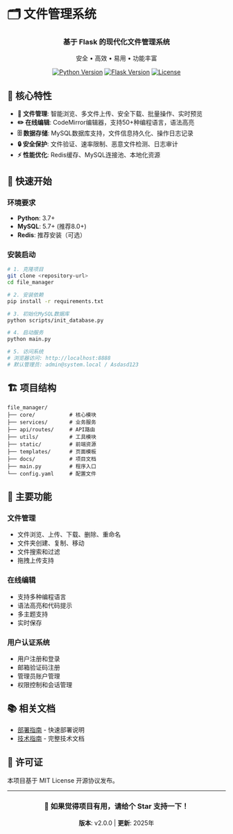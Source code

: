 # 🗂️ 文件管理系统

<div align="center">
  <h3>基于 Flask 的现代化文件管理系统</h3>
  <p>安全 • 高效 • 易用 • 功能丰富</p>
  
  [![Python Version](https://img.shields.io/badge/python-3.7+-blue.svg)](https://python.org)
  [![Flask Version](https://img.shields.io/badge/flask-3.0+-green.svg)](https://flask.palletsprojects.com)
  [![License](https://img.shields.io/badge/license-MIT-blue.svg)](#license)
</div>

## 🌟 核心特性

- **📁 文件管理**: 智能浏览、多文件上传、安全下载、批量操作、实时预览
- **✏️ 在线编辑**: CodeMirror编辑器，支持50+种编程语言，语法高亮
- **🗄️ 数据存储**: MySQL数据库支持，文件信息持久化、操作日志记录
- **🔒 安全保护**: 文件验证、速率限制、恶意文件检测、日志审计
- **⚡ 性能优化**: Redis缓存、MySQL连接池、本地化资源

## 🚀 快速开始

### 环境要求
- **Python**: 3.7+
- **MySQL**: 5.7+ (推荐8.0+)
- **Redis**: 推荐安装（可选）

### 安装启动
```bash
# 1. 克隆项目
git clone <repository-url>
cd file_manager

# 2. 安装依赖
pip install -r requirements.txt

# 3. 初始化MySQL数据库
python scripts/init_database.py

# 4. 启动服务
python main.py

# 5. 访问系统
# 浏览器访问: http://localhost:8888
# 默认管理员: admin@system.local / Asdasd123
```

## 🏗️ 项目结构

```
file_manager/
├── core/           # 核心模块
├── services/       # 业务服务
├── api/routes/     # API路由
├── utils/          # 工具模块
├── static/         # 前端资源
├── templates/      # 页面模板
├── docs/           # 项目文档
├── main.py         # 程序入口
└── config.yaml     # 配置文件
```

## 🔧 主要功能

### 文件管理
- 文件浏览、上传、下载、删除、重命名
- 文件夹创建、复制、移动
- 文件搜索和过滤
- 拖拽上传支持

### 在线编辑
- 支持多种编程语言
- 语法高亮和代码提示
- 多主题支持
- 实时保存

### 用户认证系统
- 用户注册和登录
- 邮箱验证码注册
- 管理员账户管理
- 权限控制和会话管理

## 📚 相关文档

- [部署指南](docs/DEPLOYMENT.md) - 快速部署说明
- [技术指南](docs/TECHNICAL_GUIDE.md) - 完整技术文档

## 📄 许可证

本项目基于 MIT License 开源协议发布。

---

<div align="center">
  <h3>🌟 如果觉得项目有用，请给个 Star 支持一下！</h3>
  
  **版本**: v2.0.0 | **更新**: 2025年
</div>

